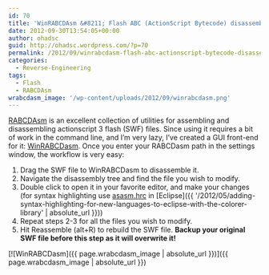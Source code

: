 ```yaml
---
id: 70
title: 'WinRABCDAsm &#8211; Flash ABC (ActionScript Bytecode) disassembly and reassembly made easy'
date: 2012-09-30T13:54:05+00:00
author: ohadsc
guid: http://ohadsc.wordpress.com/?p=70
permalink: /2012/09/winrabcdasm-flash-abc-actionscript-bytecode-disassembly-and-reassembly-made-easy/
categories:
  - Reverse-Engineering
tags:
  - Flash
  - RABCDAsm
wrabcdasm_image: '/wp-content/uploads/2012/09/winrabcdasm.png'
---
```

[RABCDAsm](https://github.com/CyberShadow/RABCDAsm) is an excellent collection of utilities for assembling and disassembling actionscript 3 flash (SWF) files. Since using it requires a bit of work in the command line, and I&#8217;m very lazy, I&#8217;ve created a GUI front-end for it: [WinRABCDasm](https://sourceforge.net/projects/winrabcdasm/). Once you enter your RABCDasm path in the settings window, the workflow is very easy:

  1. Drag the SWF file to WinRABCDasm to disassemble it.
  2. Navigate the disassembly tree and find the file you wish to modify.
  3. Double click to open it in your favorite editor, and make your changes (for syntax highlighting use [asasm.hrc](https://github.com/CyberShadow/RABCDAsm/blob/master/asasm.hrc) in [Eclipse]({{ '/2012/05/adding-syntax-highlighting-for-new-languages-to-eclipse-with-the-colorer-library' | absolute_url }}))
  4. Repeat steps 2-3 for all the files you wish to modify.
  5. Hit Reassemble (alt+R) to rebuild the SWF file. **Backup your original SWF file before this step as it will overwrite it!**

[![WinRABCDasm]({{ page.wrabcdasm_image | absolute_url }})]({{ page.wrabcdasm_image | absolute_url }})